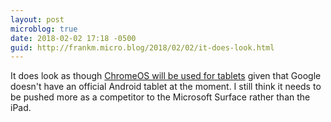 ```yaml
---
layout: post
microblog: true
date: 2018-02-02 17:18 -0500
guid: http://frankm.micro.blog/2018/02/02/it-does-look.html
---
```

It does look as though [ChromeOS will be used for tablets](https://www.theverge.com/2018/2/2/16965520/google-chrome-os-64-update-android-tablets-operating-system-replace) given that Google doesn't have an official Android tablet at the moment. I still think it needs to be pushed more as a competitor to the Microsoft Surface rather than the iPad. 
